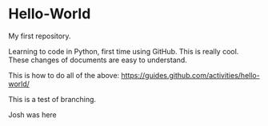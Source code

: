 # Hello-World
My first repository.

Learning to code in Python, first time using GitHub.
This is really cool.
These changes of documents are easy to understand.

This is how to do all of the above:
https://guides.github.com/activities/hello-world/ 


This is a test of branching.



Josh was here